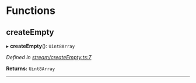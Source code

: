 

# Functions

<a id="createempty"></a>

##  createEmpty

▸ **createEmpty**(): `Uint8Array`

*Defined in [stream/createEmpty.ts:7](https://github.com/polkadot-js/common/blob/364a5d9/packages/trie-codec/src/stream/createEmpty.ts#L7)*

**Returns:** `Uint8Array`

___

